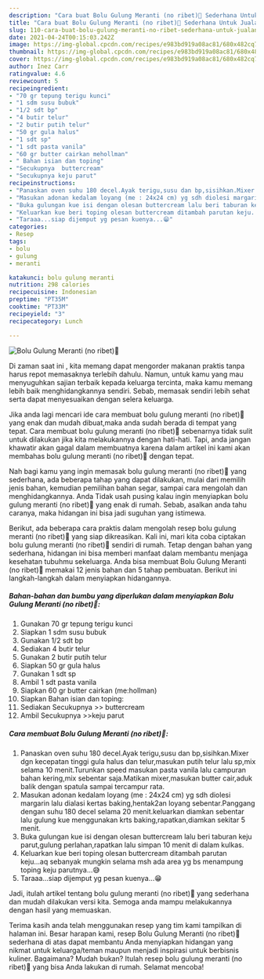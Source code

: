 ```yaml
---
description: "Cara buat Bolu Gulung Meranti (no ribet)🤭 Sederhana Untuk Jualan"
title: "Cara buat Bolu Gulung Meranti (no ribet)🤭 Sederhana Untuk Jualan"
slug: 110-cara-buat-bolu-gulung-meranti-no-ribet-sederhana-untuk-jualan
date: 2021-04-24T00:15:03.242Z
image: https://img-global.cpcdn.com/recipes/e983bd919a08ac81/680x482cq70/bolu-gulung-meranti-no-ribet🤭-foto-resep-utama.jpg
thumbnail: https://img-global.cpcdn.com/recipes/e983bd919a08ac81/680x482cq70/bolu-gulung-meranti-no-ribet🤭-foto-resep-utama.jpg
cover: https://img-global.cpcdn.com/recipes/e983bd919a08ac81/680x482cq70/bolu-gulung-meranti-no-ribet🤭-foto-resep-utama.jpg
author: Inez Carr
ratingvalue: 4.6
reviewcount: 5
recipeingredient:
- "70 gr tepung terigu kunci"
- "1 sdm susu bubuk"
- "1/2 sdt bp"
- "4 butir telur"
- "2 butir putih telur"
- "50 gr gula halus"
- "1 sdt sp"
- "1 sdt pasta vanila"
- "60 gr butter cairkan mehollman"
- " Bahan isian dan toping"
- "Secukupnya  buttercream"
- "Secukupnya keju parut"
recipeinstructions:
- "Panaskan oven suhu 180 decel.Ayak terigu,susu dan bp,sisihkan.Mixer dgn kecepatan tinggi gula halus dan telur,masukan putih telur lalu sp,mix selama 10 menit.Turunkan speed masukan pasta vanila lalu campuran bahan kering,mix sebentar saja.Matikan mixer,masukan butter cair,aduk balik dengan spatula sampai tercampur rata."
- "Masukan adonan kedalam loyang (me : 24x24 cm) yg sdh diolesi margarin lalu dialasi kertas baking,hentak2an loyang sebentar.Panggang dengan suhu 180 decel selama 20 menit.keluarkan diamkan sebentar lalu gulung kue menggunakan krts baking,rapatkan,diamkan sekitar 5 menit."
- "Buka gulungan kue isi dengan olesan buttercream lalu beri taburan keju parut,gulung perlahan,rapatkan lalu simpan 10 menit di dalam kulkas."
- "Keluarkan kue beri toping olesan buttercream ditambah parutan keju...aq sebanyak mungkin selama msh ada area yg bs menampung toping keju parutnya...😅"
- "Taraaa...siap dijemput yg pesan kuenya...😁"
categories:
- Resep
tags:
- bolu
- gulung
- meranti

katakunci: bolu gulung meranti 
nutrition: 298 calories
recipecuisine: Indonesian
preptime: "PT35M"
cooktime: "PT33M"
recipeyield: "3"
recipecategory: Lunch

---
```



![Bolu Gulung Meranti (no ribet)🤭](https://img-global.cpcdn.com/recipes/e983bd919a08ac81/680x482cq70/bolu-gulung-meranti-no-ribet🤭-foto-resep-utama.jpg)

Di zaman  saat ini , kita memang dapat mengorder makanan praktis tanpa harus repot memasaknya terlebih dahulu. Namun, untuk kamu yang mau menyuguhkan sajian terbaik kepada keluarga tercinta, maka kamu memang lebih baik menghidangkannya sendiri. Sebab, memasak sendiri lebih sehat serta dapat menyesuaikan dengan selera keluarga.

Jika anda lagi mencari ide cara membuat bolu gulung meranti (no ribet)🤭 yang enak dan mudah dibuat,maka anda sudah berada di tempat yang tepat. Cara membuat bolu gulung meranti (no ribet)🤭  sebenarnya tidak sulit untuk dilakukan jika kita melakukannya dengan hati-hati. Tapi, anda jangan khawatir akan gagal dalam membuatnya 
karena dalam artikel ini kami akan membahas bolu gulung meranti (no ribet)🤭 dengan tepat.  



Nah bagi kamu yang ingin memasak bolu gulung meranti (no ribet)🤭 yang sederhana, ada beberapa tahap yang dapat dilakukan, mulai dari memilih jenis bahan, kemudian pemilihan bahan segar, sampai cara mengolah dan menghidangkannya. Anda Tidak usah pusing kalau ingin menyiapkan bolu gulung meranti (no ribet)🤭 yang enak di rumah. Sebab, asalkan anda  tahu caranya, maka hidangan ini bisa jadi suguhan yang istimewa.

Berikut, ada beberapa cara praktis  dalam mengolah resep bolu gulung meranti (no ribet)🤭 yang siap dikreasikan. Kali ini, mari kita coba ciptakan bolu gulung meranti (no ribet)🤭 sendiri di rumah. Tetap dengan bahan yang sederhana, hidangan ini bisa memberi manfaat dalam membantu menjaga kesehatan tubuhmu sekeluarga. Anda bisa membuat Bolu Gulung Meranti (no ribet)🤭 memakai 12 jenis bahan dan 5 tahap pembuatan. Berikut ini langkah-langkah dalam menyiapkan hidangannya.

<!--inarticleads1-->

##### Bahan-bahan dan bumbu yang diperlukan dalam menyiapkan Bolu Gulung Meranti (no ribet)🤭:

1. Gunakan 70 gr tepung terigu kunci
1. Siapkan 1 sdm susu bubuk
1. Gunakan 1/2 sdt bp
1. Sediakan 4 butir telur
1. Gunakan 2 butir putih telur
1. Siapkan 50 gr gula halus
1. Gunakan 1 sdt sp
1. Ambil 1 sdt pasta vanila
1. Siapkan 60 gr butter cairkan (me:hollman)
1. Siapkan  Bahan isian dan toping:
1. Sediakan Secukupnya &gt;&gt; buttercream
1. Ambil Secukupnya &gt;&gt;keju parut




<!--inarticleads2-->

##### Cara membuat Bolu Gulung Meranti (no ribet)🤭:

1. Panaskan oven suhu 180 decel.Ayak terigu,susu dan bp,sisihkan.Mixer dgn kecepatan tinggi gula halus dan telur,masukan putih telur lalu sp,mix selama 10 menit.Turunkan speed masukan pasta vanila lalu campuran bahan kering,mix sebentar saja.Matikan mixer,masukan butter cair,aduk balik dengan spatula sampai tercampur rata.
1. Masukan adonan kedalam loyang (me : 24x24 cm) yg sdh diolesi margarin lalu dialasi kertas baking,hentak2an loyang sebentar.Panggang dengan suhu 180 decel selama 20 menit.keluarkan diamkan sebentar lalu gulung kue menggunakan krts baking,rapatkan,diamkan sekitar 5 menit.
1. Buka gulungan kue isi dengan olesan buttercream lalu beri taburan keju parut,gulung perlahan,rapatkan lalu simpan 10 menit di dalam kulkas.
1. Keluarkan kue beri toping olesan buttercream ditambah parutan keju...aq sebanyak mungkin selama msh ada area yg bs menampung toping keju parutnya...😅
1. Taraaa...siap dijemput yg pesan kuenya...😁




Jadi, itulah artikel tentang  bolu gulung meranti (no ribet)🤭  yang sederhana dan mudah dilakukan versi kita. Semoga anda mampu melakukannya dengan hasil yang memuaskan. 

Terima kasih anda telah menggunakan resep yang tim kami tampilkan di halaman ini. Besar harapan kami, resep  Bolu Gulung Meranti (no ribet)🤭 sederhana di atas dapat membantu Anda menyiapkan hidangan yang nikmat untuk keluarga/teman maupun menjadi inspirasi untuk berbisnis kuliner. Bagaimana? Mudah bukan? Itulah resep bolu gulung meranti (no ribet)🤭 yang bisa Anda lakukan di rumah. Selamat mencoba!


